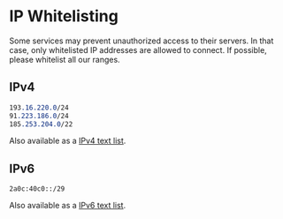 # IP Whitelisting

Some services may prevent unauthorized access to their servers. In that case, only whitelisted IP addresses are allowed to connect. If possible, please whitelist all our ranges.

## IPv4

```css
193.16.220.0/24 
91.223.186.0/24
185.253.204.0/22
```

Also available as a [IPv4 text list](https://www.datatrans.ch/ipv4).

## IPv6

```
2a0c:40c0::/29
```

Also available as a [IPv6 text list](https://www.datatrans.ch/ipv6).
